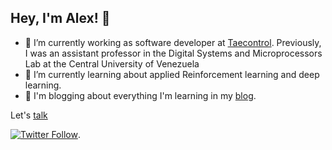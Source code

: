 ## Hey, I'm Alex! 👋

- 🔭 I’m currently working as software developer at [Taecontrol](https://taecontrol.com/). Previously, I was an assistant professor in the Digital Systems and Microprocessors Lab at the Central University of Venezuela
- 🌱 I’m currently learning about applied Reinforcement learning and deep learning.
- 📖 I'm blogging about everything I'm learning in my [blog](https://alefram.github.io/).

Let's [talk](mailto:cuatroalejandro@gmail.com)

[![Twitter Follow](https://img.shields.io/twitter/follow/_Alefram_?label=Follow&style=social)](https://twitter.com/_Alefram_).


<!--
Here are some ideas to get you started:

- 🔭 I’m currently working on ...
- 🌱 I’m currently learning ...
- 👯 I’m looking to collaborate on ...
- 🤔 I’m looking for help with ...
- 💬 Ask me about ...
- 📫 How to reach me: ...
- 😄 Pronouns: ...
- ⚡ Fun fact: ...
-->
